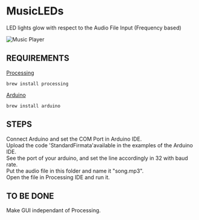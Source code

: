# MusicLEDs
LED lights glow with respect to the Audio File Input (Frequency based)

![Music Player](https://raw.githubusercontent.com/RISC-IITBBS/MusicLEDs/master/Data/out.gif)

## REQUIREMENTS

[Processing](https://processing.org/download/)<br />
```
brew install processing
```
[Arduino](https://www.arduino.cc/en/Main/Software)<br />
```
brew install arduino
```

## STEPS

Connect Arduino and set the COM Port in Arduino IDE.<br />
Upload the code 'StandardFirmata'available in the examples of the Arduino IDE.<br />
See the port of your arduino, and set the line accordingly in 32 with baud rate.<br />
Put the audio file in this folder and name it "song.mp3".<br />
Open the file in Processing IDE and run it.<br />


## TO BE DONE

Make GUI independant of Processing.
